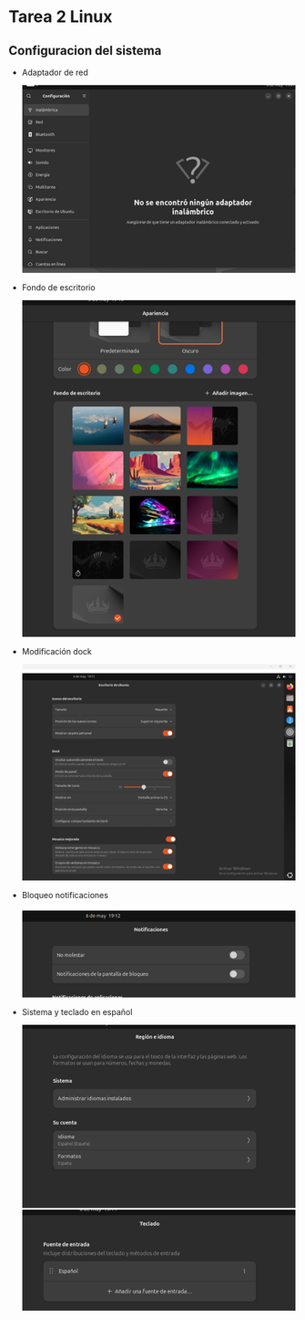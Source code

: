 # Tarea 2 Linux
## Configuracion del sistema
- Adaptador de red

  ![adaptador red](https://github.com/diegosy12/imagenesLinux/blob/main/linux/adaptadorRed.png)

- Fondo de escritorio

  ![fondo](https://github.com/diegosy12/imagenesLinux/blob/main/linux/fondo.png)

- Modificación dock

  ![](https://github.com/diegosy12/imagenesLinux/blob/main/linux/dock.png)

- Bloqueo notificaciones

  ![](https://github.com/diegosy12/imagenesLinux/blob/main/linux/notificaciones.png)

- Sistema y teclado en español

  ![](https://github.com/diegosy12/imagenesLinux/blob/main/linux/idioma1.png)
  ![](https://github.com/diegosy12/imagenesLinux/blob/main/linux/idiomaTeclado.png)
